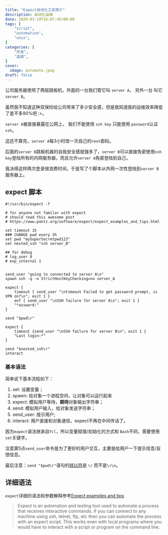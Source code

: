 ```yaml
---
title: "Expect自动化工具简介"
description: 自动化运维
date: 2020-03-19T16:07:45+08:00
tags: [
    "script",
    "automation",
    "unix",
]
categories: [
    "开发",
    "运维",
]
cover:
  image: automate.jpeg
draft: false
---
```

公司服务器使用了两层跳板机，外面的一台我们管它叫 `server A`， 另外一台 叫它 `server B`。

虽然我不知道这种双保险给公司带来了多少安全感，但是我知道我的运维效率降低了差不多90%吧 :>。

 

`server A`被直接暴露在公网上， 我们不能使用 `ssh key` 只能使用 `password`认证`ssh`。

这还不算完，`server A`每3小时改一次自己的`root`密码。

后面的`server B`跳板机器的自我安全感就强多了，`server B`可以直接免密使用`ssh key`登陆所有的内网服务器，而且允许`server A`免密登陆到自己。


我决得这样两次登录很浪费时间，于是写了个脚本从外网一次性登陆到`server B`服务器上。
## expect 脚本
```shell
#!/usr/bin/expect -f

# for anyone not familar with expect
# should read this awesome post
# https://www.pantz.org/software/expect/expect_examples_and_tips.html

set timeout 15
### CHANGE pwd every 3h
set pwd "mySuperSecretpwd123"
set nested_ssh "ssh server_B"

## for debug
# log_user 0
# exp_internal 1


send_user "going to connected to server A\n"
spawn ssh -q -o StrictHostKeyChecking=no server_A

expect {
    timeout { send_user "\ntimeout Failed to get password prompt, is VPN on?\n"; exit 1 }
    eof { send_user "\nSSH failure for server A\n"; exit 1 }
    "*assword:"
}

send "$pwd\r"

expect {
    timeout {send_user "\nSSH failure for server B\n"; exit 1 }
    "Last login:*"
}

send "$nested_ssh\r"
interact

```

### 基本语法
简单说下基本流程如下：

1. set: 设置变量；
2. spawn: 给对象一个进程空间，让对象可以运行起来
3. expect: 模拟用户等待，**期待**对象输出字符串；
4. send: 模拟用户输入，给对象发送字符串；
5. send_user: 提示用户;
6. interact: 用户直接和对象通信，expect不再在中间传话了。

因为`expect`语法继承自`Tcl`，所以变量赋值/初始化的方式和 `Bash`不同，需要使用`set`关键字。

注意第5点`send_user`命令是为了更好的用户交互，主要是给用户一下提示信息/反馈信息。

最后注意：`send "$pwd\r"`语句的[转以符](/posts/carrier-return/)是 `\r` 而不是`\r\n`。


##  详细语法
`expect`详细的语法和参数解释参考[Expect examples and tips](https://www.pantz.org/software/expect/expect_examples_and_tips.html)


> Expect is an automation and testing tool used to automate a process that receives interactive commands. If you can connect to any machine using ssh, telnet, ftp, etc then you can automate the process with an expect script. This works even with local programs where you would have to interact with a script or program on the command line.


